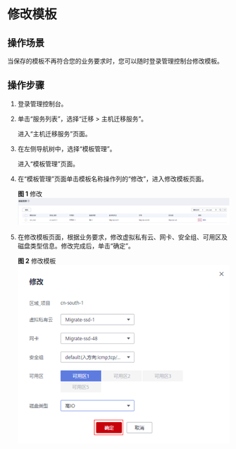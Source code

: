 # 修改模板<a name="sms_03_0048"></a>

## 操作场景<a name="zh-cn_topic_0248056491_section1566111211466"></a>

当保存的模板不再符合您的业务要求时，您可以随时登录管理控制台修改模板。

## 操作步骤<a name="zh-cn_topic_0248056491_section8920141595719"></a>

1.  登录管理控制台。
2.  单击“服务列表”，选择“迁移 \> 主机迁移服务”。

    进入“主机迁移服务”页面。

3.  在左侧导航树中，选择“模板管理”。

    进入“模板管理”页面。

4.  在“模板管理”页面单击模板名称操作列的“修改”，进入修改模板页面。

    **图 1**  修改<a name="zh-cn_topic_0248056491_fig6310135664717"></a>  
    ![](figures/修改.png "修改")

5.  在修改模板页面，根据业务要求，修改虚拟私有云、网卡、安全组、可用区及磁盘类型信息。修改完成后，单击“确定”。

    **图 2**  修改模板<a name="zh-cn_topic_0248056491_fig3494264532"></a>  
    ![](figures/修改模板.png "修改模板")


